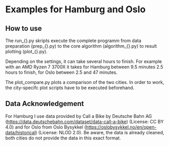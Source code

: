 # Examples for Hamburg and Oslo

## How to use
The run_{}.py skripts execute the complete programm from data preparation (prep_{}.py) to the core algorithm (algorithm_{}.py) to result plotting (plot_{}.py).  

Depending on the settings, it can take several hours to finish. For example with an AMD Ryzen 7 3700X it takes for Hamburg between 9.5 minutes 2.5 hours to finish, for Oslo between 2.5 and 47 minutes.

The plot_compare.py plots a comparison of the two cities. In order to work, the city-specifc plot scripts have to be executed beforehand.

## Data Acknowledgement
For Hamburg I use data provided by Call a Bike by Deutsche Bahn AG (https://data.deutschebahn.com/dataset/data-call-a-bike) (License: CC BY 4.0) and for Oslo from Oslo Bysykkel (https://oslobysykkel.no/en/open-data/historical) (License: NLOD 2.0). Be aware, the data is already cleaned, both cities do not provide the data in this exact format.
